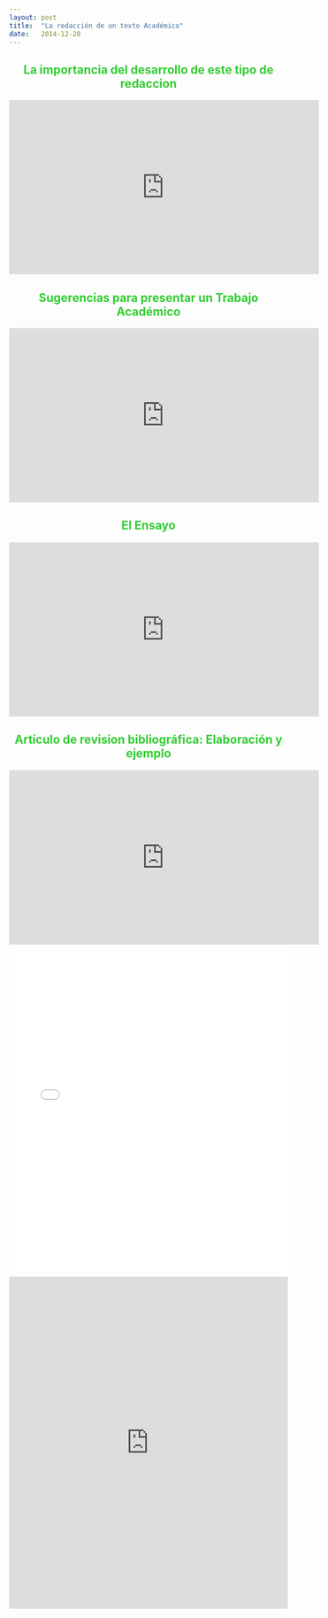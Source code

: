```yaml
---
layout: post
title:  "La redacción de un texto Académico"
date:   2014-12-20
---
```


<center><font color="#32CD32"><h2>La importancia del desarrollo de este tipo de redaccion</h2></font></center>
<p><iframe width="560" height="315" src="https://www.youtube.com/embed/yzzd4mHBPyo" frameborder="0" allow="accelerometer; autoplay; encrypted-media; gyroscope; picture-in-picture" allowfullscreen></iframe></p>
<center><font color="#32CD32"><h2>Sugerencias para presentar un Trabajo Académico</h2></font></center>
<p><iframe width="560" height="315" src="https://www.youtube.com/embed/NtbCNQZp3AU" frameborder="0" allow="accelerometer; autoplay; encrypted-media; gyroscope; picture-in-picture" allowfullscreen></iframe></p>
<center><font color="#32CD32"><h2>El Ensayo</h2></font></center>
<p><iframe width="560" height="315" src="https://www.youtube.com/embed/_ECef8tPH6M" frameborder="0" allow="accelerometer; autoplay; encrypted-media; gyroscope; picture-in-picture" allowfullscreen></iframe></p>
<center><font color="#32CD32"><h2>Artículo de revision bibliográfica: Elaboración y ejemplo</h2></font></center>
<iframe width="560" height="315" src="https://www.youtube.com/embed/5OC2QAzlhEk" frameborder="0" allow="accelerometer; autoplay; encrypted-media; gyroscope; picture-in-picture" allowfullscreen></iframe>

<embed src="/assets/img/Drogas.pdf" width="100%" height="600px" />
<embed src="https:/assets/img/EnsayoIzuierda.pdf" width="100%" height="600px"/>
